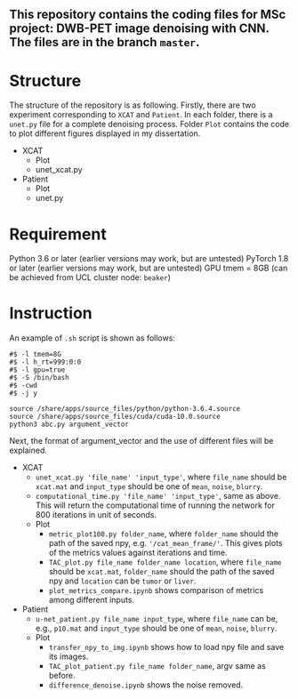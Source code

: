 ## This repository contains the coding files for MSc project: DWB-PET image denoising with CNN. The files are in the branch `master`.

# Structure
The structure of the repository is as following. Firstly, there are two experiment corresponding to `XCAT` and `Patient`. In each folder, there is a `unet.py` file for a complete denoising process. Folder `Plot` contains the code to plot different figures displayed in my dissertation.
* XCAT
  * Plot
  * unet_xcat.py
* Patient
  * Plot
  * unet.py
 
# Requirement
Python 3.6 or later (earlier versions may work, but are untested)
PyTorch 1.8 or later (earlier versions may work, but are untested)
GPU tmem = 8GB (can be achieved from UCL cluster node: `beaker`)

# Instruction
An example of `.sh` script is shown as follows:
```
#$ -l tmem=8G
#$ -l h_rt=999:0:0
#$ -l gpu=true
#$ -S /bin/bash
#$ -cwd
#$ -j y

source /share/apps/source_files/python/python-3.6.4.source
source /share/apps/source_files/cuda/cuda-10.0.source
python3 abc.py argument_vector
```
Next, the format of argument_vector and the use of different files will be explained.
* XCAT
  * `unet_xcat.py 'file_name' 'input_type'`, where `file_name` should be `xcat.mat` and `input_type` should be one of `mean`, `noise`, `blurry`.
  * `computational_time.py 'file_name' 'input_type'`, same as above. This will return the computational time of running the network for 800 iterations in unit      of seconds.
  * Plot
    *  `metric_plot100.py folder_name`, where `folder_name` should the path of the saved npy, e.g. `'/cat_mean_frame/'`. This gives plots of the metrics values         against iterations and time.
    * `TAC_plot.py file_name folder_name location`, where `file_name` should be `xcat.mat`, `folder_name` should the path of the saved npy and `location` can          be `tumor` or `liver`. 
    * `plot_metrics_compare.ipynb` shows comparison of metrics among different inputs.
* Patient
  * `u-net_patient.py file_name input_type`, where `file_name` can be, e.g., `p10.mat` and `input_type` should be one of `mean`, `noise`, `blurry`.
  * Plot
    * `transfer_npy_to_img.ipynb` shows how to load npy file and save its images.
    * `TAC_plot_patient.py file_name folder_name`, argv same as before.
    * `difference_denoise.ipynb` shows the noise removed.
